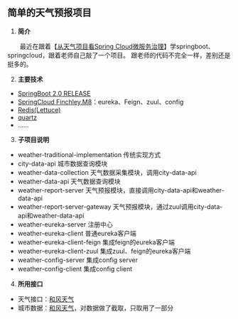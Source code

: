 ## 简单的天气预报项目

1. **简介**

&emsp;&emsp;最近在跟着【[从天气项目看Spring Cloud微服务治理](https://coding.imooc.com/class/187.html)】学springboot、springcloud，跟着老师自己敲了一个项目。
跟老师的代码不完全一样，差别还是挺多的。

2. **主要技术**
  - [SpringBoot 2.0 RELEASE](https://projects.spring.io/spring-boot/)
  - [SpringCloud Finchley.M8](http://projects.spring.io/spring-cloud/)：eureka、Feign、zuul、config
  - [Redis(Lettuce)](https://redis.io/)
  - [quartz](http://www.quartz-scheduler.org/)
  - ...... 

3. **子项目说明**
  - weather-traditional-implementation 传统实现方式
  - city-data-api 城市数据查询模块
  - weather-data-collection 天气数据采集模块，调用city-data-api
  - weather-data-api 天气数据查询模块
  - weather-report-server 天气预报模块，直接调用city-data-api和weather-data-api
  - weather-report-server-gateway 天气预报模块，通过zuul调用city-data-api和weather-data-api
  - weather-eureka-server 注册中心
  - weather-eureka-client 普通eureka客户端
  - weather-eureka-client-feign 集成feign的eureka客户端
  - weather-eureka-client-zuul 集成zuul、feign的eureka客户端
  - weather-config-server 集成config server
  - weather-config-client 集成config client
  
4. **所用接口**
  - 天气接口：[和风天气](https://www.heweather.com/documents/api/s6)
  - 城市数据：[和风天气](https://www.heweather.com/documents/city)，对数据做了截取，只取用了一部分

